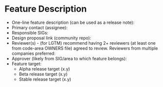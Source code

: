 # Feature Description
- One-line feature description (can be used as a release note):
- Primary contact (assignee):
- Responsible SIGs:
- Design proposal link (community repo):
- Reviewer(s) - (for LGTM) recommend having 2+ reviewers (at least one from code-area OWNERS file) agreed to review. Reviewers from multiple companies preferred:
- Approver (likely from SIG/area to which feature belongs):
- Feature target:
  - Alpha release target (x.y)
  - Beta release target (x.y)
  - Stable release target (x.y)
